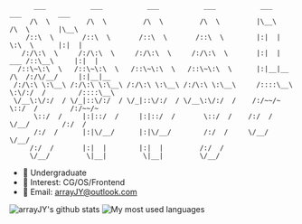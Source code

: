 
```
      ___           ___           ___           ___           ___            ___         ___     
     /\  \         /\  \         /\  \         /\  \         |\__\          /\  \       |\__\    
    /::\  \       /::\  \       /::\  \       /::\  \        |:|  |         \:\  \      |:|  |   
   /:/\:\  \     /:/\:\  \     /:/\:\  \     /:/\:\  \       |:|  |     ___ /::\__\     |:|  |   
  /::\~\:\  \   /::\~\:\  \   /::\~\:\  \   /::\~\:\  \      |:|__|__  /\  /:/\/__/     |:|__|__ 
 /:/\:\ \:\__\ /:/\:\ \:\__\ /:/\:\ \:\__\ /:/\:\ \:\__\     /::::\__\ \:\/:/  /        /::::\__\
 \/__\:\/:/  / \/_|::\/:/  / \/_|::\/:/  / \/__\:\/:/  /    /:/~~/~     \::/  /        /:/~~/~   
      \::/  /     |:|::/  /     |:|::/  /       \::/  /    /:/  /        \/__/        /:/  /     
      /:/  /      |:|\/__/      |:|\/__/        /:/  /     \/__/                      \/__/      
     /:/  /       |:|  |        |:|  |         /:/  /                                            
     \/__/         \|__|         \|__|         \/__/                                             
```

- 📖 Undergraduate
- 🎨 Interest: CG/OS/Frontend
- 📧 Email: arrayJY@outlook.com


![arrayJY's github stats](https://github-readme-stats.vercel.app/api?username=arrayJY)
![My most used languages](https://github-readme-stats.vercel.app/api/top-langs/?username=arrayJY&layout=compact)

